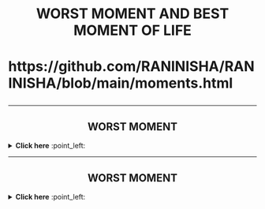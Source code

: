 <h1 align="center">  WORST MOMENT AND BEST MOMENT OF LIFE <h1>
 
 

<p align="left"> https://github.com/RANINISHA/RANINISHA/blob/main/moments.html  </p>


  
 ------- 
   
  
  <h2 align="center"> WORST MOMENT</h2>
   <details close="close"> 
    <summary><b> Click here</b> :point_left:</summary>

<p align="left" ><img src="https://github.com/RANINISHA/RANINISHA/blob/main/missudad.jpeg">  </p> 

<p align="center"> When i lost my father in an road accident that was the worst moment of my life, that was  </p >
  
<p align="right" ><img src="https://github.com/RANINISHA/RANINISHA/blob/main/dadslove.png">  </p>

  </details>
  
  -------

<h2 align="center"> WORST MOMENT</h2>
   <details close="close"> 
    <summary><b> Click here</b> :point_left:</summary>

<p align="center" ><img src="https://github.com/RANINISHA/RANINISHA/blob/main/4b063b0b86884c44bd29fb8ca99d8b4c.png?raw=true">  </p>
  
<p align="center">  I am Nisha I have done B.TECH (CSE) FROM G.G.S.I.P.U  DELHI in 2014, Currently i am leaving in GGN  since 2015,I am working as  a junior devops Engineer at Keen & Able computers pvt.ltd. since 2018 </p >
  
